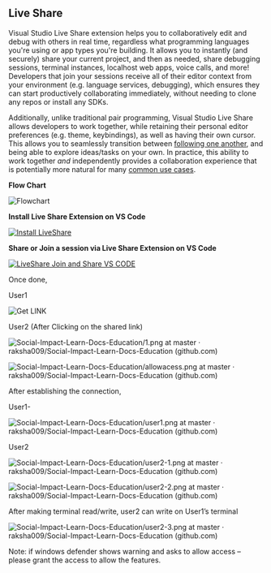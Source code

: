 ## **Live Share**

Visual Studio Live Share extension helps you to collaboratively edit and debug with others in real time, regardless what programming languages you're using or app types you're building. It allows you to instantly (and securely) share your current project, and then as needed, share debugging sessions, terminal instances, localhost web apps, voice calls, and more! Developers that join your sessions receive all of their editor context from your environment (e.g. language services, debugging), which ensures they can start productively collaborating immediately, without needing to clone any repos or install any SDKs.

Additionally, unlike traditional pair programming, Visual Studio Live Share allows developers to work together, while retaining their personal editor preferences (e.g. theme, keybindings), as well as having their own cursor. This allows you to seamlessly transition between [following one another](https://docs.microsoft.com/en-us/visualstudio/liveshare/use/vscode#following), and being able to explore ideas/tasks on your own. In practice, this ability to work together *and* independently provides a collaboration experience that is potentially more natural for many [common use cases](https://docs.microsoft.com/en-us/visualstudio/liveshare/reference/use-cases).

**Flow Chart**

![Flowchart](https://github.com/raksha009/Social-Impact-Learn-Docs-Education/blob/master/Live%20Share%20Extension/Images/flowchart.png)





**Install Live Share Extension on VS Code**

[![Install LiveShare](https://github.com/raksha009/Social-Impact-Learn-Docs-Education/blob/master/Live%20Share%20Extension/Images/InstallLiveShare.png)](https://www.youtube.com/embed/HCI3vQeuu_Q?feature=oembed)

 

**Share or Join a session via Live Share Extension on VS Code**

[![LiveShare Join and Share VS CODE](https://github.com/raksha009/Social-Impact-Learn-Docs-Education/blob/master/Live%20Share%20Extension/Images/Join%20LiveShare-video.png)](https://www.youtube.com/embed/YLnbtcDvDdI)



Once done, 

User1

![Get LINK](https://github.com/raksha009/Social-Impact-Learn-Docs-Education/blob/master/Live%20Share%20Extension/Images/linkget.png)

 

User2 (After Clicking on the shared link)

![Social-Impact-Learn-Docs-Education/1.png at master · raksha009/Social-Impact-Learn-Docs-Education (github.com)](https://github.com/raksha009/Social-Impact-Learn-Docs-Education/blob/master/Live%20Share%20Extension/Images/1.png)

![Social-Impact-Learn-Docs-Education/allowacess.png at master · raksha009/Social-Impact-Learn-Docs-Education (github.com)](https://github.com/raksha009/Social-Impact-Learn-Docs-Education/blob/master/Live%20Share%20Extension/Images/allowacess.png)

 

After establishing the connection,

User1-

![Social-Impact-Learn-Docs-Education/user1.png at master · raksha009/Social-Impact-Learn-Docs-Education (github.com)](https://github.com/raksha009/Social-Impact-Learn-Docs-Education/blob/master/Live%20Share%20Extension/Images/user1.png)



User2

![Social-Impact-Learn-Docs-Education/user2-1.png at master · raksha009/Social-Impact-Learn-Docs-Education (github.com)](https://github.com/raksha009/Social-Impact-Learn-Docs-Education/blob/master/Live%20Share%20Extension/Images/user2-1.png)

![Social-Impact-Learn-Docs-Education/user2-2.png at master · raksha009/Social-Impact-Learn-Docs-Education (github.com)](https://github.com/raksha009/Social-Impact-Learn-Docs-Education/blob/master/Live%20Share%20Extension/Images/user2-2.png)



 After making terminal read/write, user2 can write on User1’s terminal

![Social-Impact-Learn-Docs-Education/user2-3.png at master · raksha009/Social-Impact-Learn-Docs-Education (github.com)](https://github.com/raksha009/Social-Impact-Learn-Docs-Education/blob/master/Live%20Share%20Extension/Images/user2-3.png)



 

Note: if windows defender shows warning and asks to allow access – please grant the access to allow the features.

 

 
